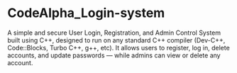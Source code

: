 # CodeAlpha_Login-system
A simple and secure User Login, Registration, and Admin Control System built using C++, designed to run on any standard C++ compiler (Dev-C++, Code::Blocks, Turbo C++, g++, etc). It allows users to register, log in, delete accounts, and update passwords — while admins can view or delete any account. 
